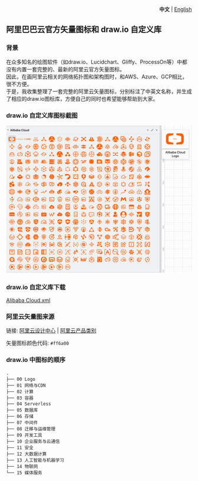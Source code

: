 <p align="right">
    <strong>中文</strong> | <a href="./README.en.md">English</a>
</p>

## 阿里巴巴云官方矢量图标和 draw.io 自定义库

### 背景

在众多知名的绘图软件（如draw.io、Lucidchart、Gliffy、ProcessOn等）中都没有内置一套完整的、最新的阿里云官方矢量图标。  
因此，在画阿里云相关的网络拓扑图和架构图时，和AWS、Azure、GCP相比，很不方便。  
于是，我收集整理了一套完整的阿里云矢量图标，分别标注了中英文名称，并生成了相应的draw.io图标库，方便自己的同时也希望能够帮助到大家。  

### draw.io 自定义库图标截图

![](screenshots/alibaba-cloud-drawio-library.jpg)

### draw.io 自定义库下载

<a href="2022-orange/drawio/cn/Alibaba%20Cloud.xml">Alibaba Cloud.xml</a>

### 阿里云矢量图来源

链接: [阿里云设计中心](https://www.iconfont.cn/user/detail?spm=a313x.7781069.1998910419.d78986de3&uid=6856114&nid=6fznOUHG5e4q) | [阿里云产品类别](https://www.aliyun.com/product/list)

矢量图标颜色代码: `#ff6a00`

### draw.io 中图标的顺序

```
.
├── 00 Logo
├── 01 网络与CDN
├── 02 计算
├── 03 容器
├── 04 Serverless
├── 05 数据库
├── 06 存储
├── 07 中间件
├── 08 迁移与运维管理
├── 09 开发工具
├── 10 企业服务与云通信
├── 11 安全
├── 12 大数据计算
├── 13 人工智能与机器学习
├── 14 物联网
└── 15 媒体服务
```
